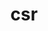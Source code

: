 ---
title: "csr"
pagetitle: "csr"
description: "csr"
standardPage: true
contentUrl: "csr"
showCSRBox: true
---